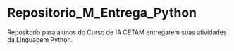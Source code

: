 # Repositorio_M_Entrega_Python
Repositorio para alunos do Curso de IA CETAM entregarem suas atividades da Linguagem Python.
